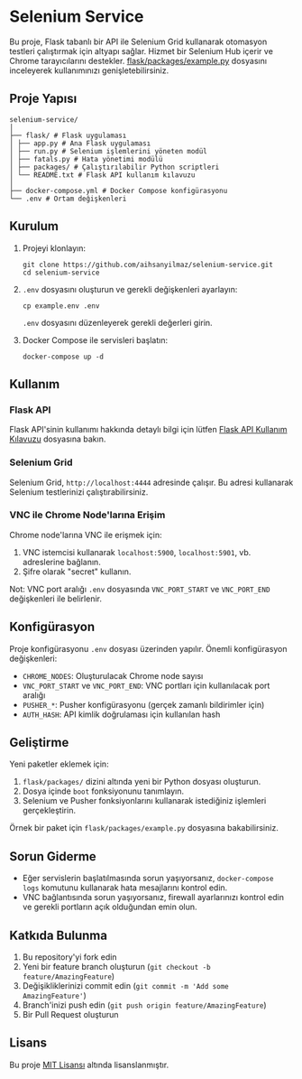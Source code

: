 # Selenium Service

Bu proje, Flask tabanlı bir API ile Selenium Grid kullanarak otomasyon testleri çalıştırmak için altyapı sağlar. Hizmet bir Selenium Hub içerir ve Chrome tarayıcılarını destekler. [flask/packages/example.py](flask/packages/example.py) dosyasını inceleyerek kullanımınızı genişletebilirsiniz.

## Proje Yapısı
```
selenium-service/
│
├── flask/ # Flask uygulaması
│ ├── app.py # Ana Flask uygulaması
│ ├── run.py # Selenium işlemlerini yöneten modül
│ ├── fatals.py # Hata yönetimi modülü
│ ├── packages/ # Çalıştırılabilir Python scriptleri
│ └── README.txt # Flask API kullanım kılavuzu
│
├── docker-compose.yml # Docker Compose konfigürasyonu
└── .env # Ortam değişkenleri
```

## Kurulum

1. Projeyi klonlayın:
   ```
   git clone https://github.com/aihsanyilmaz/selenium-service.git
   cd selenium-service
   ```

2. `.env` dosyasını oluşturun ve gerekli değişkenleri ayarlayın:
   ```
   cp example.env .env
   ```
   `.env` dosyasını düzenleyerek gerekli değerleri girin.

3. Docker Compose ile servisleri başlatın:
   ```
   docker-compose up -d
   ```

## Kullanım

### Flask API

Flask API'sinin kullanımı hakkında detaylı bilgi için lütfen [Flask API Kullanım Kılavuzu](flask/README_TR.md) dosyasına bakın.

### Selenium Grid

Selenium Grid, `http://localhost:4444` adresinde çalışır. Bu adresi kullanarak Selenium testlerinizi çalıştırabilirsiniz.

### VNC ile Chrome Node'larına Erişim

Chrome node'larına VNC ile erişmek için:

1. VNC istemcisi kullanarak `localhost:5900`, `localhost:5901`, vb. adreslerine bağlanın.
2. Şifre olarak "secret" kullanın.

Not: VNC port aralığı `.env` dosyasında `VNC_PORT_START` ve `VNC_PORT_END` değişkenleri ile belirlenir.

## Konfigürasyon

Proje konfigürasyonu `.env` dosyası üzerinden yapılır. Önemli konfigürasyon değişkenleri:

- `CHROME_NODES`: Oluşturulacak Chrome node sayısı
- `VNC_PORT_START` ve `VNC_PORT_END`: VNC portları için kullanılacak port aralığı
- `PUSHER_*`: Pusher konfigürasyonu (gerçek zamanlı bildirimler için)
- `AUTH_HASH`: API kimlik doğrulaması için kullanılan hash

## Geliştirme

Yeni paketler eklemek için:

1. `flask/packages/` dizini altında yeni bir Python dosyası oluşturun.
2. Dosya içinde `boot` fonksiyonunu tanımlayın.
3. Selenium ve Pusher fonksiyonlarını kullanarak istediğiniz işlemleri gerçekleştirin.

Örnek bir paket için `flask/packages/example.py` dosyasına bakabilirsiniz.

## Sorun Giderme

- Eğer servislerin başlatılmasında sorun yaşıyorsanız, `docker-compose logs` komutunu kullanarak hata mesajlarını kontrol edin.
- VNC bağlantısında sorun yaşıyorsanız, firewall ayarlarınızı kontrol edin ve gerekli portların açık olduğundan emin olun.

## Katkıda Bulunma

1. Bu repository'yi fork edin
2. Yeni bir feature branch oluşturun (`git checkout -b feature/AmazingFeature`)
3. Değişikliklerinizi commit edin (`git commit -m 'Add some AmazingFeature'`)
4. Branch'inizi push edin (`git push origin feature/AmazingFeature`)
5. Bir Pull Request oluşturun

## Lisans

Bu proje [MIT Lisansı](LICENSE) altında lisanslanmıştır.